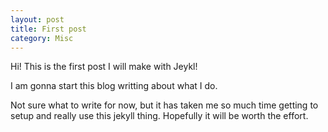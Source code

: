 ```yaml
---
layout: post
title: First post
category: Misc
---
```



<div class="message">
  Hi! This is the first post I will make with Jeykl!
</div>

I am gonna start this blog writting about what I do.

Not sure what to write for now, but it has taken me so much time getting to setup and really use this jekyll thing. Hopefully it will be worth the effort.
